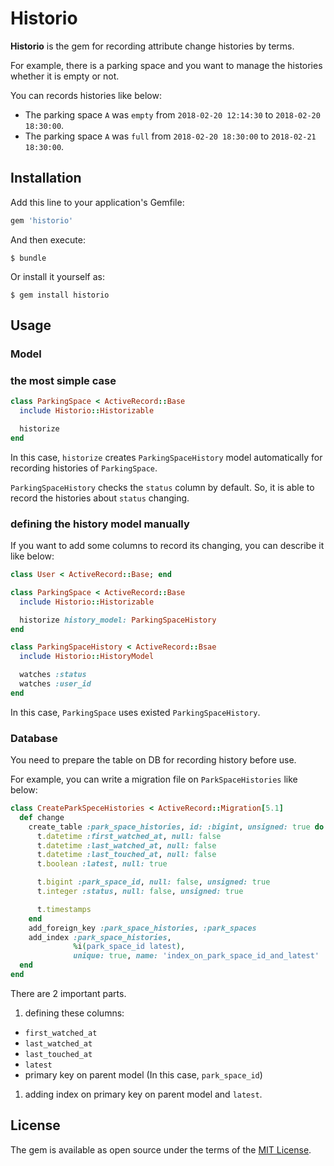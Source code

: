 # Historio

**Historio** is the gem for recording attribute change histories by terms.

For example, there is a parking space and you want to manage the histories whether it is empty or not.

You can records histories like below:
- The parking space `A` was `empty` from `2018-02-20 12:14:30` to `2018-02-20 18:30:00`.
- The parking space `A` was `full` from `2018-02-20 18:30:00` to `2018-02-21 18:30:00`.

## Installation

Add this line to your application's Gemfile:

```ruby
gem 'historio'
```

And then execute:

    $ bundle

Or install it yourself as:

    $ gem install historio

## Usage

### Model

### the most simple case
```ruby
class ParkingSpace < ActiveRecord::Base
  include Historio::Historizable

  historize
end
```

In this case, `historize` creates `ParkingSpaceHistory` model automatically for recording histories of `ParkingSpace`.

`ParkingSpaceHistory` checks the `status` column by default.
So, it is able to record the histories about `status` changing.

### defining the history model manually

If you want to add some columns to record its changing, you can describe it like below:

```ruby
class User < ActiveRecord::Base; end

class ParkingSpace < ActiveRecord::Base
  include Historio::Historizable

  historize history_model: ParkingSpaceHistory
end

class ParkingSpaceHistory < ActiveRecord::Bsae
  include Historio::HistoryModel

  watches :status
  watches :user_id
end
```

In this case, `ParkingSpace` uses existed `ParkingSpaceHistory`.

### Database
You need to prepare the table on DB for recording history before use.

For example, you can write a migration file on `ParkSpaceHistories` like below:

```ruby
class CreateParkSpeceHistories < ActiveRecord::Migration[5.1]
  def change
    create_table :park_space_histories, id: :bigint, unsigned: true do |t|
      t.datetime :first_watched_at, null: false
      t.datetime :last_watched_at, null: false
      t.datetime :last_touched_at, null: false
      t.boolean :latest, null: true

      t.bigint :park_space_id, null: false, unsigned: true
      t.integer :status, null: false, unsigned: true

      t.timestamps
    end
    add_foreign_key :park_space_histories, :park_spaces
    add_index :park_space_histories,
              %i(park_space_id latest),
              unique: true, name: 'index_on_park_space_id_and_latest'
  end
end
```

There are 2 important parts.
1. defining these columns:
  - `first_watched_at`
  - `last_watched_at`
  - `last_touched_at`
  - `latest`
  - primary key on parent model (In this case, `park_space_id`)
1. adding index on primary key on parent model and `latest`.

## License

The gem is available as open source under the terms of the [MIT License](https://opensource.org/licenses/MIT).
